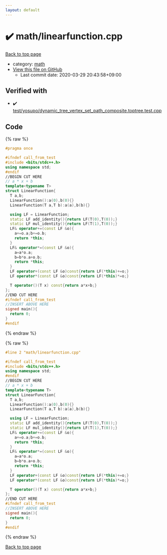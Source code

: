```yaml
---
layout: default
---
```


<!-- mathjax config similar to math.stackexchange -->
<script type="text/javascript" async
  src="https://cdnjs.cloudflare.com/ajax/libs/mathjax/2.7.5/MathJax.js?config=TeX-MML-AM_CHTML">
</script>
<script type="text/x-mathjax-config">
  MathJax.Hub.Config({
    TeX: { equationNumbers: { autoNumber: "AMS" }},
    tex2jax: {
      inlineMath: [ ['$','$'] ],
      processEscapes: true
    },
    "HTML-CSS": { matchFontHeight: false },
    displayAlign: "left",
    displayIndent: "2em"
  });
</script>

<script type="text/javascript" src="https://cdnjs.cloudflare.com/ajax/libs/jquery/3.4.1/jquery.min.js"></script>
<script src="https://cdn.jsdelivr.net/npm/jquery-balloon-js@1.1.2/jquery.balloon.min.js" integrity="sha256-ZEYs9VrgAeNuPvs15E39OsyOJaIkXEEt10fzxJ20+2I=" crossorigin="anonymous"></script>
<script type="text/javascript" src="../../assets/js/copy-button.js"></script>
<link rel="stylesheet" href="../../assets/css/copy-button.css" />


# :heavy_check_mark: math/linearfunction.cpp

<a href="../../index.html">Back to top page</a>

* category: <a href="../../index.html#7e676e9e663beb40fd133f5ee24487c2">math</a>
* <a href="{{ site.github.repository_url }}/blob/master/math/linearfunction.cpp">View this file on GitHub</a>
    - Last commit date: 2020-03-29 20:43:58+09:00




## Verified with

* :heavy_check_mark: <a href="../../verify/test/yosupo/dynamic_tree_vertex_set_path_composite.toptree.test.cpp.html">test/yosupo/dynamic_tree_vertex_set_path_composite.toptree.test.cpp</a>


## Code

<a id="unbundled"></a>
{% raw %}
```cpp
#pragma once

#ifndef call_from_test
#include <bits/stdc++.h>
using namespace std;
#endif
//BEGIN CUT HERE
// a * x + b
template<typename T>
struct LinearFunction{
  T a,b;
  LinearFunction():a(0),b(0){}
  LinearFunction(T a,T b):a(a),b(b){}

  using LF = LinearFunction;
  static LF add_identity(){return LF(T(0),T(0));}
  static LF mul_identity(){return LF(T(1),T(0));}
  LF& operator+=(const LF &o){
    a+=o.a;b+=o.b;
    return *this;
  }
  LF& operator*=(const LF &o){
    a=a*o.a;
    b=b*o.a+o.b;
    return *this;
  }
  LF operator+(const LF &o)const{return LF(*this)+=o;}
  LF operator*(const LF &o)const{return LF(*this)*=o;}

  T operator()(T x) const{return a*x+b;}
};
//END CUT HERE
#ifndef call_from_test
//INSERT ABOVE HERE
signed main(){
  return 0;
}
#endif

```
{% endraw %}

<a id="bundled"></a>
{% raw %}
```cpp
#line 2 "math/linearfunction.cpp"

#ifndef call_from_test
#include <bits/stdc++.h>
using namespace std;
#endif
//BEGIN CUT HERE
// a * x + b
template<typename T>
struct LinearFunction{
  T a,b;
  LinearFunction():a(0),b(0){}
  LinearFunction(T a,T b):a(a),b(b){}

  using LF = LinearFunction;
  static LF add_identity(){return LF(T(0),T(0));}
  static LF mul_identity(){return LF(T(1),T(0));}
  LF& operator+=(const LF &o){
    a+=o.a;b+=o.b;
    return *this;
  }
  LF& operator*=(const LF &o){
    a=a*o.a;
    b=b*o.a+o.b;
    return *this;
  }
  LF operator+(const LF &o)const{return LF(*this)+=o;}
  LF operator*(const LF &o)const{return LF(*this)*=o;}

  T operator()(T x) const{return a*x+b;}
};
//END CUT HERE
#ifndef call_from_test
//INSERT ABOVE HERE
signed main(){
  return 0;
}
#endif

```
{% endraw %}

<a href="../../index.html">Back to top page</a>


